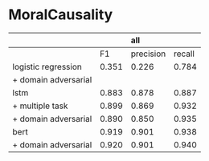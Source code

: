 # MoralCausality

| | |all| |
|:----|:----|:----|:----|
| |F1|precision|recall|
|logistic regression|0.351|0.226|0.784|
| + domain adversarial| | | |
|lstm|0.883|0.878|0.887|
| + multiple task|0.899 |0.869 |0.932 |
| + domain adversarial|0.890 |0.850 |0.935 |
|bert|0.919|0.901|0.938|
| + domain adversarial|0.920 |0.901 |0.940 |
